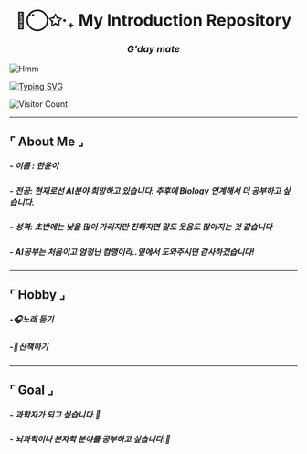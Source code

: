 


<h1 align="center">◡̈⃝✩‧₊ My Introduction Repository </h1>
<h3 align="center"><i>G'day mate</i></h3>

![Hmm](https://i.pinimg.com/1200x/b7/11/bb/b711bb6552b8e85b76c8a27f87148d0e.jpg)


[![Typing SVG](https://readme-Nicetomeetyou-svg.demolab.com?font=Fira+Code&size=24&pause=1000&color=F75C7E&width=435&lines=Welcome+to+my+GitHub!;Learning+AI+and+Biology)](https://git.io/typing-svg)


![Visitor Count](https://visitor-badge.laobi.icu/badge?page_id=yunyiverse0.yunyiverse0)

---

## ⌜ About Me ⌟

##### - 이름 : 한윤이
##### - 전공: 현재로선 AI분야 희망하고 있습니다. 추후에 Biology 연계해서 더 공부하고 싶습니다.
##### - 성격: 초반에는 낯을 많이 가리지만 친해지면 말도 웃음도 많아지는 것 같습니다
##### - AI공부는 처음이고 엄청난 컴맹이라..옆에서 도와주시면 감사하겠습니다!
---

## ⌜ Hobby ⌟

##### -🎧노래 듣기
##### -🍃산책하기
---

## ⌜ Goal ⌟

##### - 과학자가 되고 싶습니다.🧬
##### - 뇌과학이나 분자학 분야를 공부하고 싶습니다.🔬



